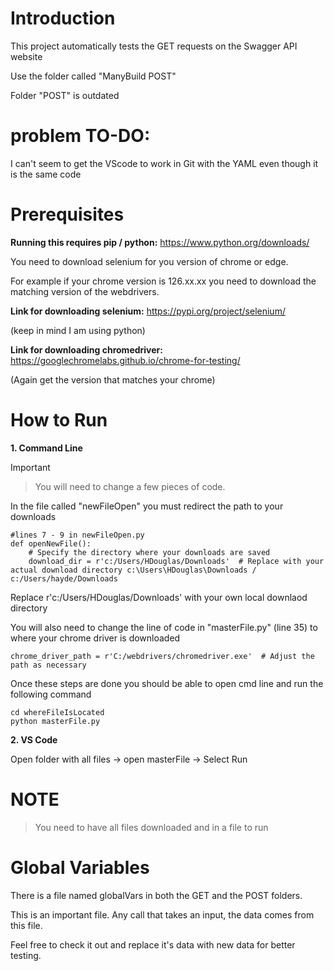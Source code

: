 # Introduction 
This project automatically tests the GET requests on the Swagger API website

Use the folder called "ManyBuild POST"

Folder "POST" is outdated

# problem TO-DO:
I can't seem to get the VScode to work in Git with the YAML even though it is the same code

# Prerequisites

**Running this requires pip / python:**
https://www.python.org/downloads/

You need to download selenium for you version of chrome or edge.

For example if your chrome version is 126.xx.xx you need to download the matching version of the webdrivers. 

**Link for downloading selenium:**
https://pypi.org/project/selenium/

(keep in mind I am using python)

**Link for downloading chromedriver:**
https://googlechromelabs.github.io/chrome-for-testing/

(Again get the version that matches your chrome)

# How to Run

**1. Command Line**

> [!IMPORTANT]

> You will need to change a few pieces of code.

In the file called "newFileOpen" you must redirect the path to your downloads

```
#lines 7 - 9 in newFileOpen.py
def openNewFile():
    # Specify the directory where your downloads are saved
    download_dir = r'c:/Users/HDouglas/Downloads'  # Replace with your actual download directory c:\Users\HDouglas\Downloads / c:/Users/hayde/Downloads
```
Replace r'c:/Users/HDouglas/Downloads' with your own local downlaod directory

You will also need to change the line of code in "masterFile.py" (line 35) to where your chrome driver is downloaded
```
chrome_driver_path = r'C:/webdrivers/chromedriver.exe'  # Adjust the path as necessary
```

Once these steps are done you should be able to open cmd line and run the following command
```
cd whereFileIsLocated
python masterFile.py
```

**2. VS Code**

Open folder with all files -> open masterFile -> Select Run


# NOTE
> You need to have all files downloaded and in a file to run

# Global Variables
There is a file named globalVars in both the GET and the POST folders. 

This is an important file. Any call that takes an input, the data comes from this file. 

Feel free to check it out and replace it's data with new data for better testing.
